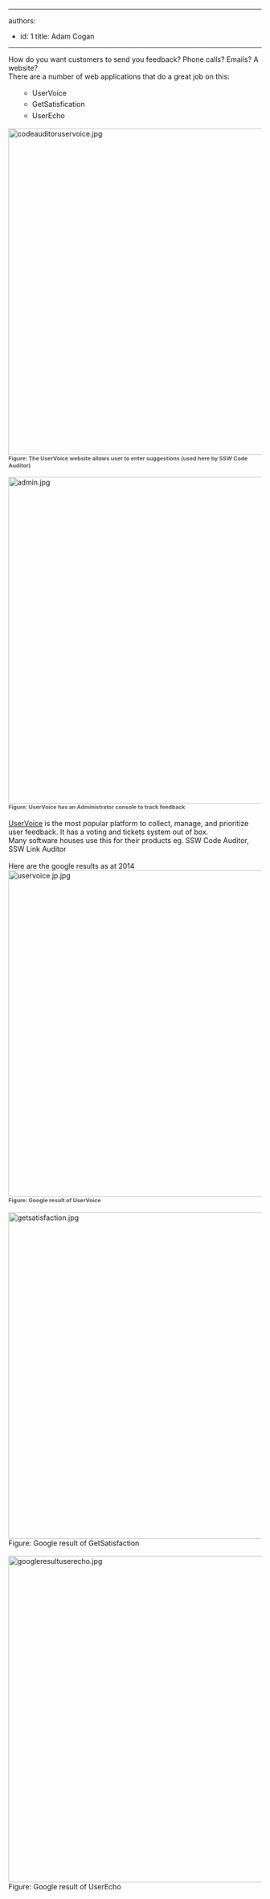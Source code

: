 

---
authors:
  - id: 1
    title: Adam Cogan
---




<span class='intro'> <p>​​​How do you want customers to send you feedback? Phone calls? Emails? A website?&#160;<br>There are a number of web applications that do a great job on this&#58;</p> </span>

<ul><ul><li> 
         <span style="line-height&#58;1.6;background-color&#58;initial;"></span>
         <span style="line-height&#58;1.6;background-color&#58;initial;"></span>
         <span style="line-height&#58;1.6;background-color&#58;initial;"></span>
         <span style="line-height&#58;1.6;background-color&#58;initial;"></span><span style="line-height&#58;1.6;background-color&#58;initial;"></span><span style="line-height&#58;1.6;background-color&#58;initial;"></span><span style="line-height&#58;1.6;background-color&#58;initial;">U</span><span style="line-height&#58;1.6;background-color&#58;initial;">serVoice</span></li><li> 
         <span style="line-height&#58;1.6;background-color&#58;initial;"></span>
         <span style="white-space&#58;nowrap;line-height&#58;1.6;background-color&#58;initial;"></span>
         <span style="white-space&#58;nowrap;line-height&#58;1.6;background-color&#58;initial;"></span>
         <span style="white-space&#58;nowrap;line-height&#58;1.6;background-color&#58;initial;"></span>
         <span style="white-space&#58;nowrap;line-height&#58;1.6;background-color&#58;initial;"></span>
         <span style="white-space&#58;nowrap;line-height&#58;1.6;background-color&#58;initial;"></span><span style="white-space&#58;nowrap;line-height&#58;1.6;background-color&#58;initial;"></span><span style="white-space&#58;nowrap;line-height&#58;1.6;background-color&#58;initial;"></span><span style="white-space&#58;nowrap;line-height&#58;1.6;background-color&#58;initial;">G</span><span style="white-space&#58;nowrap;line-height&#58;1.6;background-color&#58;initial;">etSati</span><span style="white-space&#58;nowrap;line-height&#58;1.6;background-color&#58;initial;">sfication​</span></li><li> 
         <span style="line-height&#58;1.6;background-color&#58;initial;">U</span><span style="line-height&#58;1.6;background-color&#58;initial;"></span><span style="line-height&#58;1.6;background-color&#58;initial;"></span><span style="line-height&#58;1.6;background-color&#58;initial;"></span><span style="line-height&#58;1.6;background-color&#58;initial;"></span><span style="line-height&#58;1.6;background-color&#58;initial;"></span><span style="line-height&#58;1.6;background-color&#58;initial;"></span><span style="line-height&#58;1.6;background-color&#58;initial;">serE</span><span style="line-height&#58;1.6;background-color&#58;initial;">cho​</span></li></ul></ul> 
<img src="/PublishingImages/codeauditoruservoice.jpg" alt="codeauditoruservoice.jpg" style="width&#58;650px;" />
<span style="color&#58;#555555;font-size&#58;11px;font-weight&#58;bold;">Figure&#58; The UserVoice website allows user to enter suggestions (used he</span><span style="color&#58;#555555;font-size&#58;11px;font-weight&#58;bold;">re b​y SSW Code Auditor)</span>
<div> 
   <span class="ssw15-rteStyle-Caption" style="font-size&#58;11pt;font-family&#58;calibri, sans-serif;">
      <span style="font-weight&#58;normal;">
         <br></span></span></div>
<img src="/PublishingImages/admin.jpg" alt="admin.jpg" style="width&#58;650px;" />
<span style="color&#58;#555555;font-size&#58;11px;font-weight&#58;bold;">Figure&#58; UserVoice has an Administrator console to track feedback</span><br>​
<div> 
   <a href="https&#58;//www.uservoice.com/">UserVoice</a>&#160;is the most popular platform to collect, manage, and prioritize user feedback. It has a voting and tickets system out of box. 
   <div>Many software houses use this for their products eg. SSW Code Auditor, SSW Link Auditor<span class="ssw15-rteStyle-Caption" style="font-size&#58;11pt;font-family&#58;calibri, sans-serif;"><span style="font-weight&#58;normal;"><br></span></span></div><div> 
      <br> 
   </div><div>Here are the google results as at 2014​<br></div><div> 
      <img src="/PublishingImages/uservoice.jp.jpg" alt="uservoice.jp.jpg" style="width&#58;650px;" /> 
      <span style="color&#58;#555555;font-size&#58;11px;font-weight&#58;bold;">Figure&#58; Google result of UserVoice​<span style="font-weight&#58;normal;"></span>​​ </span></div><div> 
      <br> 
   </div><div> 
      <img src="/PublishingImages/getsatisfaction.jpg" alt="getsatisfaction.jpg" style="width&#58;650px;" /> 
      <span class="ssw15-rteStyle-Caption">Figure&#58; Google result of GetSatisfaction​</span></div><div> 
      <span class="ssw15-rteStyle-Caption">
         <br></span></div><div> 
      <span class="ssw15-rteStyle-Caption">
         <img src="/PublishingImages/googleresultuserecho.jpg" alt="googleresultuserecho.jpg" style="width&#58;650px;" />
         <br>
         <span style="font-weight&#58;normal;"></span>Figure&#58; Google result of UserEcho<br><span style="font-weight&#58;normal;"></span><br></span></div><p></p><p></p></div>



